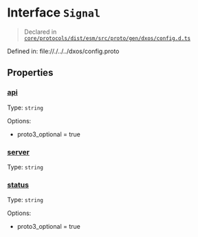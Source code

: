 # Interface `Signal`
> Declared in [`core/protocols/dist/esm/src/proto/gen/dxos/config.d.ts`]()

Defined in:
   file://./../../dxos/config.proto
## Properties
### [api]()
Type: <code>string</code>

Options:
  - proto3_optional = true

### [server]()
Type: <code>string</code>



### [status]()
Type: <code>string</code>

Options:
  - proto3_optional = true

    